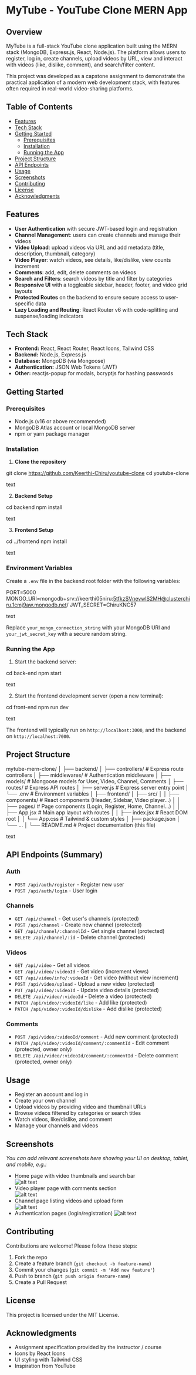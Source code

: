 # MyTube - YouTube Clone MERN App

## Overview

MyTube is a full-stack YouTube clone application built using the MERN stack (MongoDB, Express.js, React, Node.js). The platform allows users to register, log in, create channels, upload videos by URL, view and interact with videos (like, dislike, comment), and search/filter content.

This project was developed as a capstone assignment to demonstrate the practical application of a modern web development stack, with features often required in real-world video-sharing platforms.

## Table of Contents

- [Features](#features)  
- [Tech Stack](#tech-stack)  
- [Getting Started](#getting-started)  
  - [Prerequisites](#prerequisites)  
  - [Installation](#installation)  
  - [Running the App](#running-the-app)  
- [Project Structure](#project-structure)  
- [API Endpoints](#api-endpoints)  
- [Usage](#usage)  
- [Screenshots](#screenshots)  
- [Contributing](#contributing)  
- [License](#license)  
- [Acknowledgments](#acknowledgments)

## Features

- **User Authentication** with secure JWT-based login and registration  
- **Channel Management**: users can create channels and manage their videos  
- **Video Upload**: upload videos via URL and add metadata (title, description, thumbnail, category)  
- **Video Player**: watch videos, see details, like/dislike, view counts increment  
- **Comments**: add, edit, delete comments on videos  
- **Search and Filters**: search videos by title and filter by categories  
- **Responsive UI** with a toggleable sidebar, header, footer, and video grid layouts  
- **Protected Routes** on the backend to ensure secure access to user-specific data  
- **Lazy Loading and Routing**: React Router v6 with code-splitting and suspense/loading indicators

## Tech Stack

- **Frontend:** React, React Router, React Icons, Tailwind CSS  
- **Backend:** Node.js, Express.js  
- **Database:** MongoDB (via Mongoose)  
- **Authentication:** JSON Web Tokens (JWT)  
- **Other:** reactjs-popup for modals, bcryptjs for hashing passwords

## Getting Started

### Prerequisites

- Node.js (v16 or above recommended)  
- MongoDB Atlas account or local MongoDB server  
- npm or yarn package manager  

### Installation

1. **Clone the repository**

git clone https://github.com/Keerthi-Chiru/youtube-clone
cd youtube-clone

text

2. **Backend Setup**

cd backend
npm install

text

3. **Frontend Setup**

cd ../frontend
npm install

text

### Environment Variables

Create a `.env` file in the backend root folder with the following variables:

PORT=5000
MONGO_URI=mongodb+srv://keerthi05niru:5tfkzSVnevwlS2MH@clusterchiru.1cmj9aw.mongodb.net/
JWT_SECRET=ChiruKNC57

text

Replace `your_mongo_connection_string` with your MongoDB URI and `your_jwt_secret_key` with a secure random string.

### Running the App

1. Start the backend server:

cd back-end
npm start

text

2. Start the frontend development server (open a new terminal):

cd front-end
npm run dev

text

The frontend will typically run on `http://localhost:3000`, and the backend on `http://localhost:7000`.

## Project Structure

mytube-mern-clone/
│
├── backend/
│ ├── controllers/ # Express route controllers
│ ├── middlewares/ # Authentication middleware
│ ├── models/ # Mongoose models for User, Video, Channel, Comments
│ ├── routes/ # Express API routes
│ ├── server.js # Express server entry point
│ └── .env # Environment variables
│
├── frontend/
│ ├── src/
│ │ ├── components/ # React components (Header, Sidebar, Video player...)
│ │ ├── pages/ # Page components (Login, Register, Home, Channel...)
│ │ ├── App.jsx # Main app layout with routes
│ │ ├── index.jsx # React DOM root
│ │ └── App.css # Tailwind & custom styles
│ ├── package.json
│ └── ...
│
└── README.md # Project documentation (this file)

text

## API Endpoints (Summary)

### Auth

- `POST /api/auth/register` - Register new user  
- `POST /api/auth/login` - User login  

### Channels

- `GET /api/channel` - Get user's channels (protected)  
- `POST /api/channel` - Create new channel (protected)  
- `GET /api/channel/:channelId` - Get single channel (protected)  
- `DELETE /api/channel/:id` - Delete channel (protected)  

### Videos

- `GET /api/video` - Get all videos  
- `GET /api/video/:videoId` - Get video (increment views)  
- `GET /api/video/info/:videoId` - Get video (without view increment)  
- `POST /api/video/upload` - Upload a new video (protected)  
- `PUT /api/video/:videoId` - Update video details (protected)  
- `DELETE /api/video/:videoId` - Delete a video (protected)  
- `PATCH /api/video/:videoId/like` - Add like (protected)  
- `PATCH /api/video/:videoId/dislike` - Add dislike (protected)  

### Comments

- `POST /api/video/:videoId/comment` - Add new comment (protected)  
- `PATCH /api/video/:videoId/comment/:commentId` - Edit comment (protected, owner only)  
- `DELETE /api/video/:videoId/comment/:commentId` - Delete comment (protected, owner only)  

## Usage

- Register an account and log in  
- Create your own channel  
- Upload videos by providing video and thumbnail URLs  
- Browse videos filtered by categories or search titles  
- Watch videos, like/dislike, and comment  
- Manage your channels and videos  

## Screenshots

*You can add relevant screenshots here showing your UI on desktop, tablet, and mobile, e.g.:*

- Home page with video thumbnails and search bar  
![alt text](image.png)
- Video player page with comments section  
![alt text](image-1.png)
- Channel page listing videos and upload form  
![alt text](image-2.png)
- Authentication pages (login/registration)
![alt text](image-3.png)

## Contributing

Contributions are welcome! Please follow these steps:

1. Fork the repo  
2. Create a feature branch (`git checkout -b feature-name`)  
3. Commit your changes (`git commit -m 'Add new feature'`)  
4. Push to branch (`git push origin feature-name`)  
5. Create a Pull Request  

## License

This project is licensed under the MIT License.

## Acknowledgments

- Assignment specification provided by the instructor / course  
- Icons by React Icons  
- UI styling with Tailwind CSS  
- Inspiration from YouTube  
